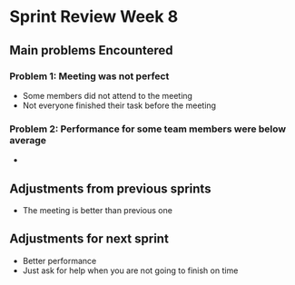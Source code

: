 # Sprint Review Week 8

## Main problems  Encountered

### Problem 1: Meeting was not perfect
- Some members did not attend to the meeting
- Not everyone finished their task before the meeting


### Problem 2: Performance for some team members were below average
-
    

## Adjustments from previous sprints
- The meeting is better than previous one


## Adjustments for next sprint
- Better performance
- Just ask for help when you are not going to finish on time